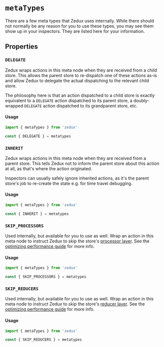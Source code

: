 # `metaTypes`

There are a few meta types that Zedux uses internally. While there should not normally be any reason for you to use these types, you may see them show up in your inspectors. They are listed here for your information.

## Properties

### `DELEGATE`

Zedux wraps actions in this meta node when they are received from a child store. This allows the parent store to re-dispatch one of these actions as-is and allow Zedux to delegate the actual dispatching to the relevant child store.

The philosophy here is that an action dispatched to a child store is exactly equivalent to a `DELEGATE` action dispatched to its parent store, a doubly-wrapped `DELEGATE` action dispatched to its grandparent store, etc.

#### Usage

```javascript
import { metaTypes } from 'zedux'

const { DELEGATE } = metatypes
```

### `INHERIT`

Zedux wraps actions in this meta node when they are received from a parent store. This tells Zedux not to inform the parent store about this action at all, as that's where the action originated.

Inspectors can usually safely ignore inherited actions, as it's the parent store's job to re-create the state e.g. for time travel debugging.

#### Usage

```javascript
import { metaTypes } from 'zedux'

const { INHERIT } = metatypes
```

### `SKIP_PROCESSORS`

Used internally, but available for you to use as well. Wrap an action in this meta node to instruct Zedux to skip the store's [processor layer](/docs/guides/theProcessorLayer.md). See the [optimizing performance guide](/docs/guides/optimizingPerformance.md) for more info.

#### Usage

```javascript
import { metaTypes } from 'zedux'

const { SKIP_PROCESSORS } = metatypes
```

### `SKIP_REDUCERS`

Used internally, but available for you to use as well. Wrap an action in this meta node to instruct Zedux to skip the store's [reducer layer](/docs/guides/theReducerLayer.md). See the [optimizing performance guide](/docs/guides/optimizingPerformance.md) for more info.

#### Usage

```javascript
import { metaTypes } from 'zedux'

const { SKIP_REDUCERS } = metatypes
```
